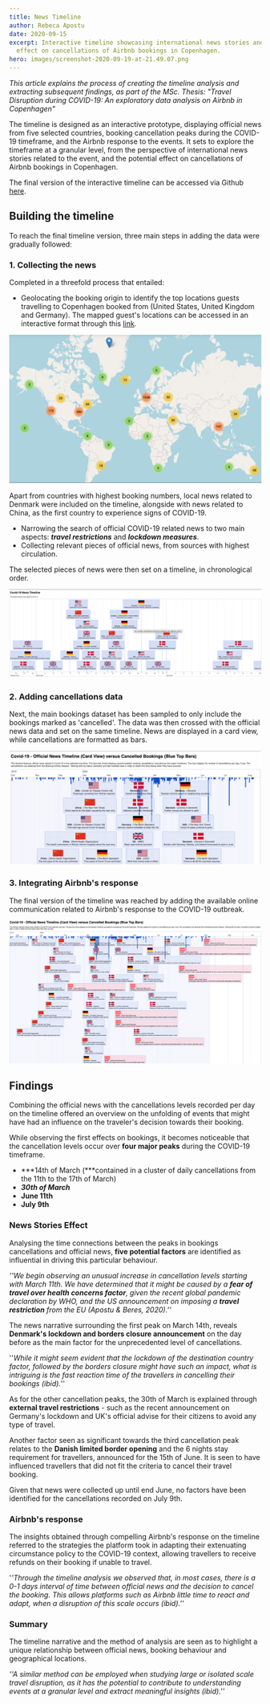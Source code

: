 ```yaml
---
title: News Timeline
author: Rebeca Apostu
date: 2020-09-15
excerpt: Interactive timeline showcasing international news stories and the
  effect on cancellations of Airbnb bookings in Copenhagen.
hero: images/screenshot-2020-09-19-at-21.49.07.png
---
```

*This article explains the process of creating the timeline analysis and extracting subsequent findings, as part of the MSc. Thesis: "Travel Disruption during COVID-19: An exploratory data analysis on Airbnb in Copenhagen"* 

The timeline is designed as an interactive prototype, displaying official news from five selected countries, booking cancellation peaks during the COVID-19 timeframe, and the Airbnb response to the events. It sets to explore the timeframe at a granular level, from the perspective of international news stories related to the event, and the potential effect on cancellations of Airbnb bookings in Copenhagen. 

The final version of the interactive timeline can be accessed via Github [here](https://rebecaapostu.github.io/CovidNewsTimeline/?fbclid=IwAR3jIaxB_DCTmtbCRvJIHqh4EmUSADMzEV6fdECJYXiQOPoNr-fOqQtsM1c). 

## Building the timeline

To reach the final timeline version, three main steps in adding the data were gradually followed: 

### 1. Collecting the news

Completed in a threefold process that entailed: 

* Geolocating the booking origin to identify the top locations guests travelling to Copenhagen booked from (United States, United Kingdom and Germany). The mapped guest's locations can be accessed in an interactive format through this [link](https://rebecaapostu.github.io/GuestMap/index.html). 

![](images/screenshot-2020-08-14-at-13.38.26.png "Booking Origin Location")

Apart from countries with highest booking numbers, local news related to Denmark were included on the timeline, alongside with news related to China, as the first country to experience signs of COVID-19. 

* Narrowing the search of official COVID-19 related news to two main aspects: ***travel restrictions*** and ***lockdown measures***.
* Collecting relevant pieces of official news, from sources with highest circulation. 

The selected pieces of news were then set on a timeline, in chronological order. 

![](images/screenshot-2020-08-22-at-22.41.43.png "News added to timeline")

### 2. Adding cancellations data

Next, the main bookings dataset has been sampled to only include the bookings marked as 'cancelled'. The data was then crossed with the official news data and set on the same timeline. News are displayed in a card view, while cancellations are formatted as bars.   

![](images/screenshot-2020-09-19-at-21.49.07.png "Timeline of News versus Cancellations")

### 3. Integrating Airbnb's response

The final version of the timeline was reached by adding the available online communication related to Airbnb's response to the COVID-19 outbreak.

![](images/screenshot-2020-09-20-at-17.08.15.png "Final Timeline Version")

## Findings

Combining the official news with the cancellations levels recorded per day on the timeline offered an overview on the unfolding of events that might have had an influence on the traveler's decision towards their booking.

While observing the first effects on bookings, it becomes noticeable that the cancellation levels occur over **four major peaks** during the COVID-19 timeframe. 

* ***14th of March (***contained in a cluster of daily cancellations from the 11th to the 17th of March)
* ***30th of March***
* **June 11th** 
* **July 9th**

### **News Stories Effect**

Analysing the time connections between the peaks in bookings cancellations and official news, **five potential factors** are identified as influential in driving this particular behaviour. 

*''We begin observing an unusual increase in cancellation levels starting with March 11th. We have determined that it might be caused by a **fear of travel over health concerns factor**, given the recent global pandemic declaration by WHO, and the US announcement on imposing a **travel restriction** from the EU (Apostu & Beres, 2020).''* 

The news narrative surrounding the first peak on March 14th, reveals **Denmark's lockdown and borders closure announcement** on the day before as the main factor for the unprecedented level of cancellations. 

''*While it might seem evident that the lockdown of the destination country factor, followed by the borders closure might have such an impact, what is intriguing is the fast reaction time of the travellers in cancelling their bookings (ibid).*''

As for the other cancellation peaks, the 30th of March is explained through **external travel restrictions** - such as the recent announcement on Germany's lockdown and UK's official advise for their citizens to avoid any type of travel. 

Another factor seen as significant towards the third cancellation peak relates to the **Danish limited border opening** and the 6 nights stay requirement for travellers, announced for the 15th of June. It is seen to have influenced travellers that did not fit the criteria to cancel their travel booking.

Given that news were collected up until end June, no factors have been identified for the cancellations recorded on July 9th.

### **Airbnb's response**

The insights obtained through compelling Airbnb's response on the timeline referred to the strategies the platform took in adapting their extenuating circumstance policy to the COVID-19 context, allowing travellers to receive refunds on their booking if unable to travel.  

'*'Through the timeline analysis we observed that, in most cases, there is a 0-1 days interval of time between official news and the decision to cancel the booking. This allows platforms such as Airbnb little time to react and adapt, when a disruption of this scale occurs (ibid).''*

### **Summary**

The timeline narrative and the method of analysis are seen as to highlight a unique relationship between official news, booking behaviour and geographical locations. 

*''A similar method can be employed when studying large or isolated scale travel disruption, as it has the potential to contribute to understanding events at a granular level and extract meaningful insights (ibid).''*